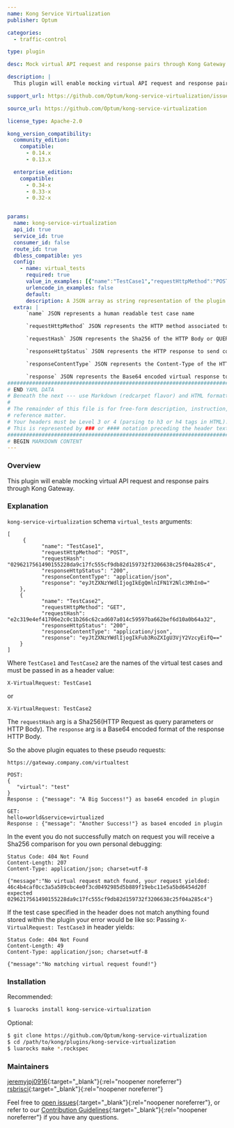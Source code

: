 ```yaml
---
name: Kong Service Virtualization
publisher: Optum

categories:
  - traffic-control

type: plugin

desc: Mock virtual API request and response pairs through Kong Gateway

description: |
  This plugin will enable mocking virtual API request and response pairs through Kong Gateway.

support_url: https://github.com/Optum/kong-service-virtualization/issues

source_url: https://github.com/Optum/kong-service-virtualization

license_type: Apache-2.0

kong_version_compatibility:
  community_edition:
    compatible:
      - 0.14.x
      - 0.13.x

  enterprise_edition:
    compatible:
      - 0.34-x
      - 0.33-x
      - 0.32-x


params:
  name: kong-service-virtualization
  api_id: true
  service_id: true
  consumer_id: false
  route_id: true
  dbless_compatible: yes
  config:
    - name: virtual_tests
      required: true
      value_in_examples: [{"name":"TestCase1","requestHttpMethod":"POST","requestHash":"0296217561490155228da9c17fc555cf9db82d159732f3206638c25f04a285c4","responseHttpStatus":"200","responseContentType":"application/json","response":"eyJtZXNzYWdlIjogIkEgQmlnIFN1Y2Nlc3MhIn0="},{"name":"TestCase2","requestHttpMethod":"GET","requestHash":"e2c319e4ef41706e2c0c1b266c62cad607a014c59597ba662bef6d10a0b64a32","responseHttpStatus":"200","responseContentType":"application/json","response":"eyJtZXNzYWdlIjogIkFub3RoZXIgU3VjY2VzcyEifQ=="}]
      urlencode_in_examples: false
      default:
      description: A JSON array as string representation of the plugin's configurable fields.
  extra: |
      `name` JSON represents a human readable test case name

      `requestHttpMethod` JSON represents the HTTP method associated to the virtual request

      `requestHash` JSON represents the Sha256 of the HTTP Body or QUERY Parameters of your request

      `responseHttpStatus` JSON represents the HTTP response to send consumers after successful virtual match

      `responseContentType` JSON represents the Content-Type of the HTTP response after successful virtual request match

      `response` JSON represents the Base64 encoded virtual response to send after successful virtual request match
###############################################################################
# END YAML DATA
# Beneath the next --- use Markdown (redcarpet flavor) and HTML formatting only.
#
# The remainder of this file is for free-form description, instruction, and
# reference matter.
# Your headers must be Level 3 or 4 (parsing to h3 or h4 tags in HTML).
# This is represented by ### or #### notation preceding the header text.
###############################################################################
# BEGIN MARKDOWN CONTENT
---
```


### Overview
This plugin will enable mocking virtual API request and response pairs through Kong Gateway.

### Explanation

`kong-service-virtualization` schema `virtual_tests` arguments:

```
[
     {
           "name": "TestCase1",           
           "requestHttpMethod": "POST",
           "requestHash": "0296217561490155228da9c17fc555cf9db82d159732f3206638c25f04a285c4",
           "responseHttpStatus": "200",
           "responseContentType": "application/json",
           "response": "eyJtZXNzYWdlIjogIkEgQmlnIFN1Y2Nlc3MhIn0="
    },
    {         
           "name": "TestCase2",           
           "requestHttpMethod": "GET",
           "requestHash": "e2c319e4ef41706e2c0c1b266c62cad607a014c59597ba662bef6d10a0b64a32",
           "responseHttpStatus": "200",
           "responseContentType": "application/json",
           "response": "eyJtZXNzYWdlIjogIkFub3RoZXIgU3VjY2VzcyEifQ=="
    }
]
```

Where `TestCase1` and `TestCase2` are the names of the virtual test cases and must be passed in as a header value:

`X-VirtualRequest: TestCase1`

or

`X-VirtualRequest: TestCase2`

The `requestHash` arg is a Sha256(HTTP Request as query parameters or HTTP Body).
The `response` arg is a Base64 encoded format of the response HTTP Body.

So the above plugin equates to these pseudo requests:

```
https://gateway.company.com/virtualtest

POST:
{
   "virtual": "test"
}
Response : {"message": "A Big Success!"} as base64 encoded in plugin

GET:
hello=world&service=virtualized
Response : {"message": "Another Success!"} as base4 encoded in plugin

```

In the event you do not successfully match on request you will receive a Sha256 comparison for you own personal debugging:

```
Status Code: 404 Not Found
Content-Length: 207
Content-Type: application/json; charset=utf-8

{"message":"No virtual request match found, your request yielded: 46c4b4caf0cc3a5a589cbc4e0f3cd0492985d5b889f19ebc11e5a5bd6454d20f expected 0296217561490155228da9c17fc555cf9db82d159732f3206638c25f04a285c4"}
```

If the test case specified in the header does not match anything found stored within the plugin your error would be like so:
Passing `X-VirtualRequest: TestCase3` in header yields:

```
Status Code: 404 Not Found
Content-Length: 49
Content-Type: application/json; charset=utf-8

{"message":"No matching virtual request found!"}
```

### Installation
Recommended:

```bash
$ luarocks install kong-service-virtualization
```

Optional:

```bash
$ git clone https://github.com/Optum/kong-service-virtualization
$ cd /path/to/kong/plugins/kong-service-virtualization
$ luarocks make *.rockspec
```

### Maintainers
[jeremyjpj0916](https://github.com/jeremyjpj0916){:target="_blank"}{:rel="noopener noreferrer"}  
[rsbrisci](https://github.com/rsbrisci){:target="_blank"}{:rel="noopener noreferrer"}  

Feel free to [open issues](https://github.com/Optum/kong-service-virtualization/issues){:target="_blank"}{:rel="noopener noreferrer"}, or refer to our [Contribution Guidelines](https://github.com/Optum/kong-service-virtualization/blob/master/CONTRIBUTING.md){:target="_blank"}{:rel="noopener noreferrer"} if you have any questions.
